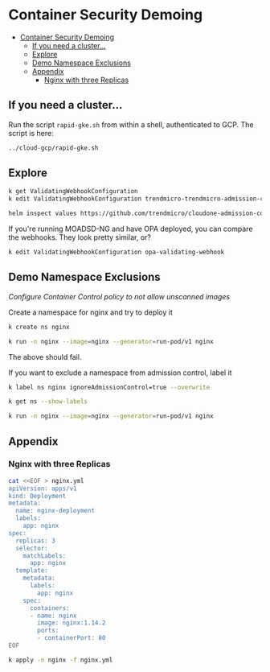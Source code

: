 # Container Security Demoing

- [Container Security Demoing](#container-security-demoing)
  - [If you need a cluster...](#if-you-need-a-cluster)
  - [Explore](#explore)
  - [Demo Namespace Exclusions](#demo-namespace-exclusions)
  - [Appendix](#appendix)
    - [Nginx with three Replicas](#nginx-with-three-replicas)

## If you need a cluster...

Run the script `rapid-gke.sh` from within a shell, authenticated to GCP. The script is here: 

```sh
../cloud-gcp/rapid-gke.sh
```

## Explore

```sh
k get ValidatingWebhookConfiguration
k edit ValidatingWebhookConfiguration trendmicro-trendmicro-admission-controller

helm inspect values https://github.com/trendmicro/cloudone-admission-controller-helm/archive/master.tar.gz
```

If you're running MOADSD-NG and have OPA deployed, you can compare the webhooks. They look pretty similar, or?

```sh
k edit ValidatingWebhookConfiguration opa-validating-webhook
```

## Demo Namespace Exclusions

*Configure Container Control policy to not allow unscanned images*

Create a namespace for nginx and try to deploy it

```sh
k create ns nginx

k run -n nginx --image=nginx --generator=run-pod/v1 nginx
```

The above should fail.

If you want to exclude a namespace from admission control, label it

```sh
k label ns nginx ignoreAdmissionControl=true --overwrite

k get ns --show-labels

k run -n nginx --image=nginx --generator=run-pod/v1 nginx
```

## Appendix

### Nginx with three Replicas

```sh
cat <<EOF > nginx.yml
apiVersion: apps/v1
kind: Deployment
metadata:
  name: nginx-deployment
  labels:
    app: nginx
spec:
  replicas: 3
  selector:
    matchLabels:
      app: nginx
  template:
    metadata:
      labels:
        app: nginx
    spec:
      containers:
      - name: nginx
        image: nginx:1.14.2
        ports:
        - containerPort: 80
EOF

k apply -n nginx -f nginx.yml
```
